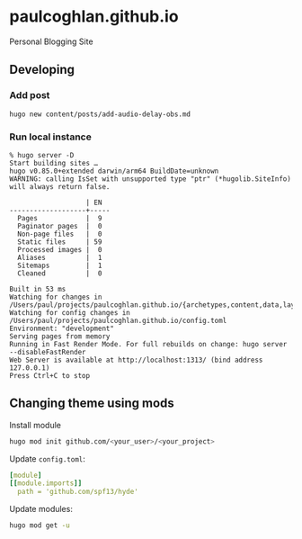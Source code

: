 # paulcoghlan.github.io
Personal Blogging Site 

## Developing

### Add post

```
hugo new content/posts/add-audio-delay-obs.md
```

### Run local instance

```
% hugo server -D
Start building sites … 
hugo v0.85.0+extended darwin/arm64 BuildDate=unknown
WARNING: calling IsSet with unsupported type "ptr" (*hugolib.SiteInfo) will always return false.

                   | EN  
-------------------+-----
  Pages            |  9  
  Paginator pages  |  0  
  Non-page files   |  0  
  Static files     | 59  
  Processed images |  0  
  Aliases          |  1  
  Sitemaps         |  1  
  Cleaned          |  0  

Built in 53 ms
Watching for changes in /Users/paul/projects/paulcoghlan.github.io/{archetypes,content,data,layouts,static,themes}
Watching for config changes in /Users/paul/projects/paulcoghlan.github.io/config.toml
Environment: "development"
Serving pages from memory
Running in Fast Render Mode. For full rebuilds on change: hugo server --disableFastRender
Web Server is available at http://localhost:1313/ (bind address 127.0.0.1)
Press Ctrl+C to stop
```

## Changing theme using mods

Install module

```sh
hugo mod init github.com/<your_user>/<your_project>
```

Update `config.toml`:

```yml
[module]
[[module.imports]]
  path = 'github.com/spf13/hyde'

```

Update modules:

```sh
hugo mod get -u
```
